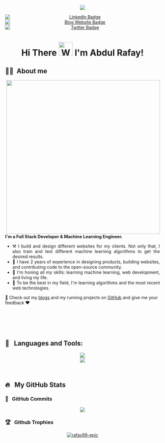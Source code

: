 <!----  https://github-contributions.vercel.app/ --->

<br>
<br>
<!-- Intro Image -->
<p align="center">
  <img src="https://user-images.githubusercontent.com/82662797/168483717-3d746709-6ae9-487a-bdd7-ebcb137ea919.png">
</p>

<!-- Socail Badges -->
<p align="center">
  <a href="https://www.linkedin.com/in/abdul-rafay1999/" style="margin-right: 20px;">
    <img src="https://img.shields.io/badge/LinkedIn-blue?style=for-the-badge&logo=linkedin&logoColor=white" alt="LinkedIn Badge" style="display: block; margin: auto;">
  </a>
  <a href="https://future-insight.blog" style="margin-right: 20px;">
    <img src="https://img.shields.io/badge/Blog%20Website-orange?style=for-the-badge" alt="Blog Website Badge" style="display: block; margin: auto;">
  </a>
  <a href="https://twitter.com/abdul_rafay99">
    <img src="https://img.shields.io/badge/Twitter-blue?style=for-the-badge&logo=twitter&logoColor=white" alt="Twitter Badge" style="display: block; margin: auto;">
  </a>
</p>

<h1 align="center">
    Hi There
    <img src="https://raw.githubusercontent.com/nixin72/nixin72/master/wave.gif" 
         alt="Waving hand animated gif"
         height="45"
         width="45" />
    I'm Abdul Rafay!
</h1>

<h2>👨‍💻 &nbsp;About me</h2>

<!-- Banner Image -->
<img align="right" src="https://github.com/rafay99-epic/rafay99-epic/assets/82662797/df444639-2ba1-4040-9eb9-db28fa158609" width="500" height="500"/>

<p align="left">
  <p><strong>I'm a Full Stack Developer & Machine Learning Engineer.</strong></p>
  <ul align="justify">
      <li>⚒️ I build and design different websites for my clients. Not only that, I also train and test different machine learning algorithms to get the desired results.</li>
      <li>💼 I have 2 years of experience in designing products, building websites, and contributing code to the open-source community.</li>
      <li>🌱 I'm honing all my skills: learning machine learning, web development, and living my life.</li>
      <li>📖 To be the best in my field, I'm learning algorithms and the most recent web technologies.</li>
  </ul>
  
  <p>
    👀 Check out my <a href="https://future-insight.blog">blogs</a> and my running projects on <a href="https://github.com/rafay99-epic">GitHub</a> and give me your feedback ❤️
  </p>


<br><br><br>
<br>
<!--Tools & Language -->
<h2 align="left">🧰 &nbsp; Languages and Tools:</h2>
<p align="center">
    <img src="https://skillicons.dev/icons?i=c,cpp,py,java,html,css,js,bootstrap,nodejs,django,flask,git,firebase,react,markdown,bash,powershell,express,bootstrap,dart,electron,materialui,netlify,stackoverflow,unity,visualstudio,tensorflow,sass" />
  <br>
    <img src="https://skillicons.dev/icons?i=mysql,angular,bash,vscode,ts,aws,gcp,mongodb,linux,neovim,androidstudio,flutter,gtk" />
</p>
<br>



<h2>🔥 &nbsp; My GitHub Stats</h2>

<h3>🚀 &nbsp; GitHub Commits</h3>
<p align="center">
  <img src="https://github.com/rafay99-epic/rafay99-epic/assets/82662797/a9f7a33c-2e0f-4577-8d83-1ed0f7a94fe6">
</p>


<h3>🏆 &nbsp; Github Trophies </h3> 
<p align="center">
  <a href="https://github.com/rafay99-epic">
    <img src="https://github-profile-trophy.vercel.app/?username=rafay99-epic&theme=tokyonight&row=3&column=5&margin-w=15&margin-h=15&no-bg=true" alt="rafay99-epic" />
  </a>
</p>


